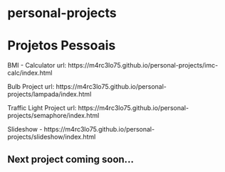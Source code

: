 # personal-projects
# Projetos Pessoais 
<div>
  <p>BMI - Calculator url: https://m4rc3lo75.github.io/personal-projects/imc-calc/index.html</p>
  <p>Bulb Project url: https://m4rc3lo75.github.io/personal-projects/lampada/index.html</p>
  <p>Traffic Light Project url: https://m4rc3lo75.github.io/personal-projects/semaphore/index.html</p>
  <p>Slideshow - https://m4rc3lo75.github.io/personal-projects/slideshow/index.html</p>
</div>
<h2>Next project coming soon...</h2>
